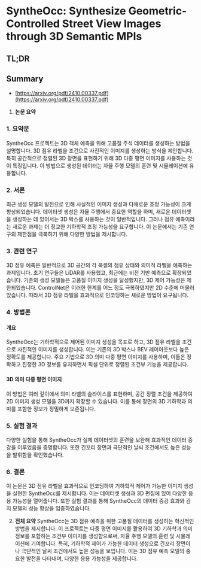# SyntheOcc: Synthesize Geometric-Controlled Street View Images through 3D Semantic MPIs
## TL;DR
## Summary
- [https://arxiv.org/pdf/2410.00337.pdf](https://arxiv.org/pdf/2410.00337.pdf)

1. **논문 요약**

### 1. 요약문
SyntheOcc 프로젝트는 3D 객체 예측을 위해 고품질 주석 데이터를 생성하는 방법을 설명합니다. 3D 점유 라벨을 조건으로 사진적인 이미지를 생성하는 방식을 제안합니다. 특히 공간적으로 정렬된 3D 장면을 표현하기 위해 3D 다중 평면 이미지를 사용하는 것이 특징입니다. 이 방법으로 생성된 데이터는 자율 주행 모델의 훈련 및 시뮬레이션에 유용합니다.

### 2. 서론 
최근 생성 모델의 발전으로 인해 사실적인 이미지 생성과 다채로운 조정 가능성이 크게 향상되었습니다. 데이터셋 생성은 자율 주행에서 중요한 역할을 하며, 새로운 데이터셋을 생성하는 데 있어서는 3D 박스를 사용하는 것이 일반적입니다. 그러나 점유 예측이라는 새로운 과제는 더 정교한 기하학적 조정 가능성을 요구합니다. 이 논문에서는 기존 연구의 제한점을 극복하기 위해 다양한 방법을 제시합니다.

### 3. 관련 연구
3D 점유 예측은 일반적으로 3D 공간의 각 복셀의 점유 상태와 의미적 라벨을 예측하는 과제입니다. 초기 연구들은 LiDAR를 사용했고, 최근에는 비전 기반 예측으로 확장되었습니다. 기존의 생성 모델들은 고품질 이미지 생성을 달성했지만, 3D 제어 가능성은 제한되었습니다. ControlNet은 이러한 한계를 어느 정도 극복하였지만 2D 수준에 머물러 있습니다. 따라서 3D 점유 라벨을 효과적으로 인코딩하는 새로운 방법이 요구됩니다.

### 4. 방법론
#### 개요
SyntheOcc는 기하학적으로 제어된 이미지 생성을 목표로 하고, 3D 점유 라벨을 조건으로 사진적인 이미지를 생성합니다. 이는 기존의 3D 박스나 BEV 레이아웃보다 높은 정확도를 제공합니다. 주요 기법으로 3D 의미 다중 평면 이미지를 사용하며, 이들은 정확하고 진정한 3D 정보를 유지하면서 픽셀 단위로 정렬된 조건부 기능을 제공합니다.
#### 3D 의미 다중 평면 이미지
이 방법은 여러 깊이에서 의미 라벨의 슬라이스를 표현하며, 공간 정렬 조건을 제공하여 2D 이미지 생성 모델을 3D까지 확장할 수 있습니다. 이를 통해 장면의 3D 기하학과 의미를 포함한 정보가 정밀하게 보존됩니다.

### 5. 실험 결과
다양한 실험을 통해 SyntheOcc가 실제 데이터셋의 훈련을 보완해 효과적인 데이터 증강을 이루었음을 증명합니다. 또한 긴꼬리 장면과 극단적인 날씨 조건에서도 높은 성능을 발휘함을 확인했습니다.

### 6. 결론
이 논문은 3D 점유 라벨을 효과적으로 인코딩하여 기하학적 제어가 가능한 이미지 생성을 실현한 SyntheOcc를 제시합니다. 이는 데이터셋 생성과 3D 편집에 있어 다양한 응용 가능성을 열어줍니다. 또한 실험 결과를 통해 SyntheOcc의 데이터 증강 효과와 감지 모델의 성능 향상을 입증하였습니다.

2. **전체 요약**
SyntheOcc는 3D 점유 예측을 위한 고품질 데이터를 생성하는 혁신적인 방법을 제시합니다. 이 프로젝트는 다중 평면 이미지를 활용하여 3D 기하학과 의미 정보를 포함하는 조건부 이미지를 생성함으로써, 자율 주행 모델의 훈련 및 시뮬레이션에 기여합니다. 특히, 기하학적 제어가 가능한 데이터 생성으로 긴꼬리 장면이나 극단적인 날씨 조건에서도 높은 성능을 보입니다. 이는 3D 점유 예측 모델의 중요한 발전을 나타내며, 다양한 응용 가능성을 제공합니다.